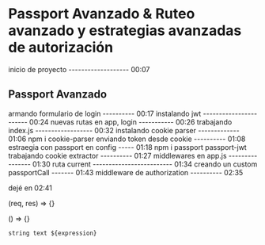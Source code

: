 # Passport Avanzado & Ruteo avanzado y estrategias avanzadas de autorización

inicio de proyecto ------------------- 00:07

## Passport Avanzado

armando formulario de login ---------- 00:17
instalando jwt ----------------------- 00:24
nuevas rutas en app, login ----------- 00:26
trabajando index.js ------------------ 00:32
instalando cookie parser ------------- 01:06 npm i cookie-parser
enviando token desde cookie ---------- 01:08
estraegia con passport en config ----- 01:18 npm i passport passport-jwt
trabajando cookie extractor ---------- 01:27
middlewares en app.js ---------------- 01:30
ruta current ------------------------- 01:34
creando un custom passportCall ------- 01:43
middleware de authorization ---------- 02:35



dejé en 02:41

(req, res) => {}

() => {}

`string text ${expression}`
